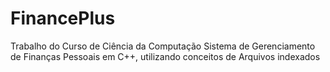 # FinancePlus
Trabalho do Curso de Ciência da Computação
Sistema de Gerenciamento de Finanças Pessoais em C++, utilizando conceitos de Arquivos indexados
